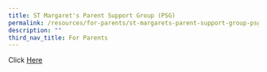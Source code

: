 ```yaml
---
title: ST Margaret's Parent Support Group (PSG)
permalink: /resources/for-parents/st-margarets-parent-support-group-psg/
description: ""
third_nav_title: For Parents
---
```



Click [Here](/resources/for-parents/st-margarets-parent-support-group-psg)
